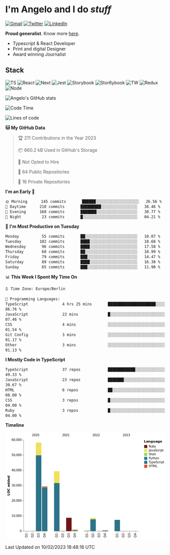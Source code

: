 # I'm Angelo and I do _stuff_

[![Gmail](https://img.shields.io/badge/Gmail-D14836?style=for-the-badge&logo=gmail&logoColor=white)](mailto:oiangelodias@gmail.com)
[![Twitter](https://img.shields.io/badge/Twitter-1DA1F2?style=for-the-badge&logo=twitter&logoColor=white)](https://www.twitter.com/oicronofobico)
[![LinkedIn](https://img.shields.io/badge/LinkedIn-0077B5?style=for-the-badge&logo=linkedin&logoColor=white)](https://www.linkedin.com/in/angelod1as/)

**Proud generalist**. Know more [here](http://www.angelodias.com.br/).

- Typescript & React Developer
- Print and digital Designer
- Award winning Journalist

## Stack

![TS](https://img.shields.io/badge/TypeScript-007ACC?style=for-the-badge&logo=typescript&logoColor=white)
![React](https://img.shields.io/badge/React-20232A?style=for-the-badge&logo=react&logoColor=61DAFB)
![Next](https://img.shields.io/badge/next.js-000000?style=for-the-badge&logo=nextdotjs&logoColor=white)
![Jest](https://img.shields.io/badge/Jest-C21325?style=for-the-badge&logo=jest&logoColor=white)
![Storybook](https://img.shields.io/badge/storybook-FF4785?style=for-the-badge&logo=storybook&logoColor=white)
![Stor6ybook](https://img.shields.io/badge/Figma-F24E1E?style=for-the-badge&logo=figma&logoColor=white)
![TW](https://img.shields.io/badge/Tailwind_CSS-38B2AC?style=for-the-badge&logo=tailwind-css&logoColor=white)
![Redux](https://img.shields.io/badge/Redux-593D88?style=for-the-badge&logo=redux&logoColor=white)
![Node](https://img.shields.io/badge/Node.js-339933?style=for-the-badge&logo=nodedotjs&logoColor=white)

![Angelo's GitHub stats](https://github-readme-stats.vercel.app/api?username=angelod1as&show_icons=true&theme=dark)

<!--START_SECTION:waka-->
![Code Time](http://img.shields.io/badge/Code%20Time-2%2C432%20hrs%2038%20mins-blue)

![Lines of code](https://img.shields.io/badge/From%20Hello%20World%20I%27ve%20Written-153%20Thousand%20lines%20of%20code-blue)

**🐱 My GitHub Data** 

> 🏆 211 Contributions in the Year 2023
 > 
> 📦 660.2 kB Used in GitHub's Storage 
 > 
> 🚫 Not Opted to Hire
 > 
> 📜 64 Public Repositories 
 > 
> 🔑 18 Private Repositories  
 > 
**I'm an Early 🐤** 

```text
🌞 Morning      145 commits       ██████░░░░░░░░░░░░░░░░░░░   26.56 % 
🌆 Daytime      210 commits       █████████░░░░░░░░░░░░░░░░   38.46 % 
🌃 Evening      168 commits       ███████░░░░░░░░░░░░░░░░░░   30.77 % 
🌙 Night         23 commits       █░░░░░░░░░░░░░░░░░░░░░░░░   04.21 % 

```
📅 **I'm Most Productive on Tuesday** 

```text
Monday          55 commits       ██░░░░░░░░░░░░░░░░░░░░░░░   10.07 % 
Tuesday        102 commits       ████░░░░░░░░░░░░░░░░░░░░░   18.68 % 
Wednesday       96 commits       ████░░░░░░░░░░░░░░░░░░░░░   17.58 % 
Thursday        60 commits       ██░░░░░░░░░░░░░░░░░░░░░░░   10.99 % 
Friday          79 commits       ███░░░░░░░░░░░░░░░░░░░░░░   14.47 % 
Saturday        89 commits       ████░░░░░░░░░░░░░░░░░░░░░   16.30 % 
Sunday          65 commits       ███░░░░░░░░░░░░░░░░░░░░░░   11.90 % 

```


📊 **This Week I Spent My Time On** 

```text
⌚︎ Time Zone: Europe/Berlin

💬 Programming Languages: 
TypeScript               4 hrs 25 mins       █████████████████████░░░░   86.76 % 
JavaScript               22 mins             █░░░░░░░░░░░░░░░░░░░░░░░░   07.46 % 
CSS                      4 mins              ░░░░░░░░░░░░░░░░░░░░░░░░░   01.54 % 
Git Config               3 mins              ░░░░░░░░░░░░░░░░░░░░░░░░░   01.17 % 
Other                    3 mins              ░░░░░░░░░░░░░░░░░░░░░░░░░   01.13 % 

```

**I Mostly Code in TypeScript** 

```text
TypeScript               37 repos            ████████████░░░░░░░░░░░░░   49.33 % 
JavaScript               23 repos            ███████░░░░░░░░░░░░░░░░░░   30.67 % 
HTML                     6 repos             ██░░░░░░░░░░░░░░░░░░░░░░░   08.00 % 
CSS                      3 repos             █░░░░░░░░░░░░░░░░░░░░░░░░   04.00 % 
Ruby                     3 repos             █░░░░░░░░░░░░░░░░░░░░░░░░   04.00 % 

```


**Timeline**

![Chart not found](https://raw.githubusercontent.com/angelod1as/angelod1as/main/charts/bar_graph.png) 


 Last Updated on 10/02/2023 18:48:16 UTC
<!--END_SECTION:waka-->
